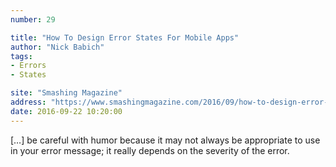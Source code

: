 ```yaml
---
number: 29

title: "How To Design Error States For Mobile Apps"
author: "Nick Babich"
tags:
- Errors
- States

site: "Smashing Magazine"
address: "https://www.smashingmagazine.com/2016/09/how-to-design-error-states-for-mobile-apps/"
date: 2016-09-22 10:20:00
---
```


[…] be careful with humor because it may not always be appropriate to use in your error message; it really depends on the severity of the error.
